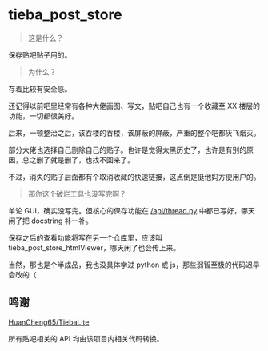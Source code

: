 # tieba_post_store

> 这是什么？

保存贴吧贴子用的。

> 为什么？

存着比较有安全感。

还记得以前吧里经常有各种大佬画图、写文，贴吧自己也有一个收藏至 XX 楼层的功能，一切都很美好。

后来，一顿整治之后，该吞楼的吞楼，该屏蔽的屏蔽，严重的整个吧都灰飞烟灭。

部分大佬也选择自己删除自己的贴子。也许是觉得太黑历史了，也许是有别的原因，总之删了就是删了，也找不回来了。

不过，消失的贴子后面都有个取消收藏的快速链接，这点倒是挺他妈方便用户的。

> 那你这个破烂工具也没写完啊？

单论 GUI，确实没写完。但核心的保存功能在 [/api/thread.py](/api/thread.py) 中都已写好，哪天闲了把 docstring 补一补。

保存之后的查看功能将写在另一个仓库里，应该叫 tieba_post_store_htmlViewer，哪天闲了也会传上来。

当然，那也是个半成品，我也没具体学过 python 或 js，那些弱智至极的代码迟早会改的（

## 鸣谢

[HuanCheng65/TiebaLite](https://github.com/HuanCheng65/TiebaLite)

所有贴吧相关的 API 均由该项目内相关代码转换。
